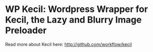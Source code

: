# WP Kecil: Wordpress Wrapper for Kecil, the Lazy and Blurry Image Preloader

Read more about Kecil here: http://github.com/workflow/kecil